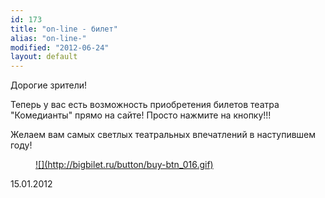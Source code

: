 ```yaml
---
id: 173
title: "on-line - билет"
alias: "on-line-"
modified: "2012-06-24"
layout: default
---
```


Дорогие зрители!

Теперь у вас есть возможность приобретения билетов театра "Комедианты" прямо на сайте! Просто нажмите на кнопку!!!

Желаем вам самых светлых театральных впечатлений в наступившем году!

<figure><a href="http://bigbilet.ru/ticket-client/?owner=B38F500DAFE5B638E040115529B046C5 title="Купить билеты ОН-ЛАЙН"">
![](http://bigbilet.ru/button/buy-btn_016.gif)
</a></figure>

15.01.2012

